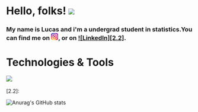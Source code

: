 <!-- Actual text -->
# Hello, folks! <img src="https://raw.githubusercontent.com/MartinHeinz/MartinHeinz/master/wave.gif" width="30px">
###  My name is Lucas and i'm a undergrad student in statistics.You can find me on [![Twitter][1.2]][1], or on [![LinkedIn][2.2]][2].
# Technologies & Tools

![](https://img.shields.io/badge/Code-Python-informational?style=flat&logo=Python&logoColor=white&color=blueviolet)


<!-- Icons -->

[1.2]: https://github.com/pcastr/pcastr/blob/main/assets/insta.png
[2.2]: 

<!-- Links to your social media accounts -->
[1]: https://www.instagram.com/pontesok/
[2]: https://www.linkedin.com/in/pcastr/




![Anurag's GitHub stats](https://github-readme-stats.vercel.app/api?username=pcastr&show_icons=true&theme=synthwave)

<!--
**pcastr/pcastr** is a ✨ _special_ ✨ repository because its `README.md` (this file) appears on your GitHub profile.

Here are some ideas to get you started:

- 🔭 I’m currently working on ...
- 🌱 I’m currently learning ...
- 👯 I’m looking to collaborate on ...
- 🤔 I’m looking for help with ...
- 💬 Ask me about ...
- 📫 How to reach me: ...
- 😄 Pronouns: ...
- ⚡ Fun fact: ...
-->
